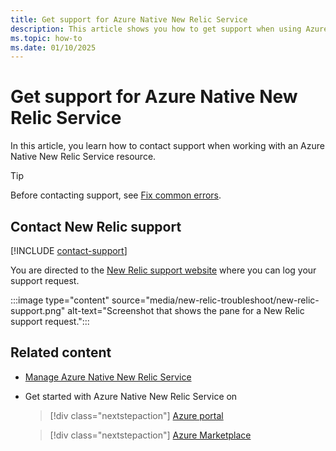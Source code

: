 ```yaml
---
title: Get support for Azure Native New Relic Service
description: This article shows you how to get support when using Azure Native New Relic Service with the Azure Cloud.
ms.topic: how-to
ms.date: 01/10/2025
---
```


# Get support for Azure Native New Relic Service

In this article, you learn how to contact support when working with an Azure Native New Relic Service resource. 

> [!TIP]
> Before contacting support, see [Fix common errors](new-relic-troubleshoot.md).

## Contact New Relic support

[!INCLUDE [contact-support](../includes/contact-support.md)]

<!--new-relic-contact-support-->

You are directed to the [New Relic support website](https://support.newrelic.com/) where you can log your support request.

:::image type="content" source="media/new-relic-troubleshoot/new-relic-support.png" alt-text="Screenshot that shows the pane for a New Relic support request.":::

## Related content

- [Manage Azure Native New Relic Service](manage.md)
- Get started with Azure Native New Relic Service on

    > [!div class="nextstepaction"]
    > [Azure portal](https://portal.azure.com/#view/HubsExtension/BrowseResource/resourceType/NewRelic.Observability%2Fmonitors)

    > [!div class="nextstepaction"]
    > [Azure Marketplace](https://azuremarketplace.microsoft.com/marketplace/apps/newrelicinc1635200720692.newrelic_liftr_payg?tab=Overview)
